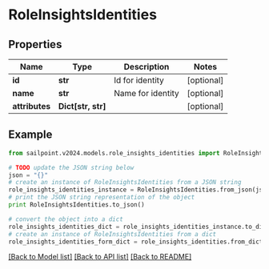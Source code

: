 # RoleInsightsIdentities


## Properties

Name | Type | Description | Notes
------------ | ------------- | ------------- | -------------
**id** | **str** | Id for identity | [optional] 
**name** | **str** | Name for identity | [optional] 
**attributes** | **Dict[str, str]** |  | [optional] 

## Example

```python
from sailpoint.v2024.models.role_insights_identities import RoleInsightsIdentities

# TODO update the JSON string below
json = "{}"
# create an instance of RoleInsightsIdentities from a JSON string
role_insights_identities_instance = RoleInsightsIdentities.from_json(json)
# print the JSON string representation of the object
print RoleInsightsIdentities.to_json()

# convert the object into a dict
role_insights_identities_dict = role_insights_identities_instance.to_dict()
# create an instance of RoleInsightsIdentities from a dict
role_insights_identities_form_dict = role_insights_identities.from_dict(role_insights_identities_dict)
```
[[Back to Model list]](../README.md#documentation-for-models) [[Back to API list]](../README.md#documentation-for-api-endpoints) [[Back to README]](../README.md)


